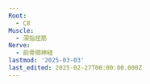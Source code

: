 ```yaml
---
Root:
  - C8
Muscle:
  - 深指屈筋
Nerve:
  - 前骨間神経
lastmod: '2025-03-03'
last_edited: 2025-02-27T00:00:00.000Z
---
```



